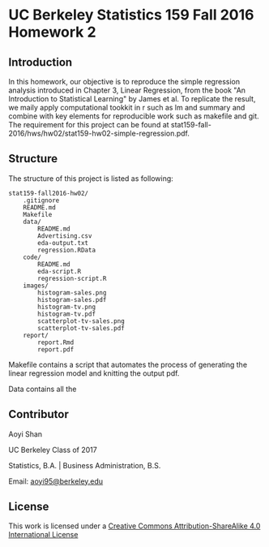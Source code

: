 # UC Berkeley Statistics 159 Fall 2016 Homework 2

## Introduction

In this homework, our objective is to reproduce the simple regression analysis introduced in Chapter 3, Linear Regression, from the book "An Introduction to Statistical Learning" by James et al. To replicate the result, we maily apply computational tookkit in r such as lm and summary and combine with key elements for reproducible work such as makefile and git. The requirement for this project can be found at stat159-fall-2016/hws/hw02/stat159-hw02-simple-regression.pdf. 

## Structure

The structure of this project is listed as following:

```
stat159-fall2016-hw02/
    .gitignore
    README.md
    Makefile
    data/
    	README.md
    	Advertising.csv
    	eda-output.txt
    	regression.RData
    code/
    	README.md
    	eda-script.R
    	regression-script.R
    images/
        histogram-sales.png
        histogram-sales.pdf
        histogram-tv.png
        histogram-tv.pdf
        scatterplot-tv-sales.png
        scatterplot-tv-sales.pdf
    report/
    	report.Rmd
    	report.pdf
```

Makefile contains a script that automates the process of generating the linear regression model and knitting the output pdf. 

Data contains all the 

## Contributor

Aoyi Shan

UC Berkeley Class of 2017

Statistics, B.A. | Business Administration, B.S.

Email: aoyi95@berkeley.edu

## License

This work is licensed under a [Creative Commons Attribution-ShareAlike 4.0 International License](http://creativecommons.org/licenses/by-sa/4.0/)
